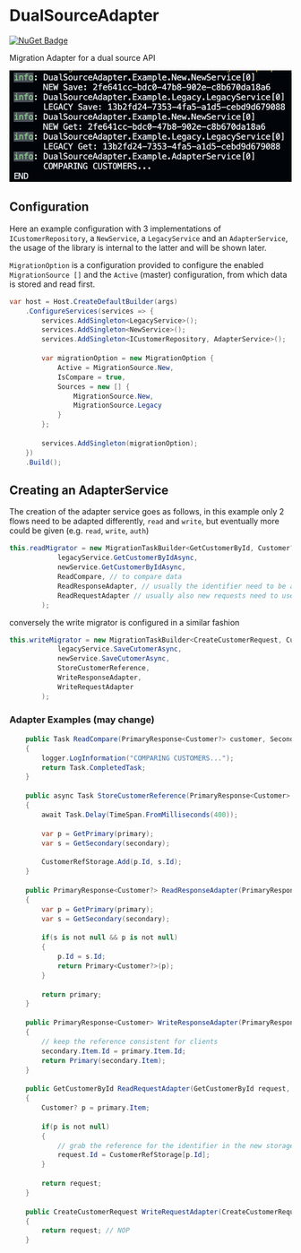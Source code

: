 # DualSourceAdapter 
[![NuGet Badge](https://buildstats.info/nuget/DualSourceAdapter)](https://www.nuget.org/packages/DualSourceAdapter)

Migration Adapter for a dual source API

![Alt text](image.png)

## Configuration

Here an example configuration with 3 implementations of `ICustomerRepository`,
a `NewService`, a `LegacyService` and an `AdapterService`, the usage of the library is internal to the latter and will be shown later.

`MigrationOption` is a configuration provided to configure the enabled `MigrationSource []` and the `Active` (master) configuration, from which data is stored and read first.

```csharp
var host = Host.CreateDefaultBuilder(args)
    .ConfigureServices(services => { 
        services.AddSingleton<LegacyService>();
        services.AddSingleton<NewService>();
        services.AddSingleton<ICustomerRepository, AdapterService>();

        var migrationOption = new MigrationOption {
            Active = MigrationSource.New,
            IsCompare = true,
            Sources = new [] {
                MigrationSource.New,
                MigrationSource.Legacy
            }
        };

        services.AddSingleton(migrationOption);
    })
    .Build();

```

## Creating an AdapterService

The creation of the adapter service goes as follows,
in this example only 2 flows need to be adapted differently, `read` and `write`,
but eventually more could be given (e.g. `read`, `write`, `auth`)

```csharp
this.readMigrator = new MigrationTaskBuilder<GetCustomerById, Customer?>(
            legacyService.GetCustomerByIdAsync,
            newService.GetCustomerByIdAsync,
            ReadCompare, // to compare data
            ReadResponseAdapter, // usually the identifier need to be adapter to match the old data
            ReadRequestAdapter // usually also new requests need to use a Map to retrieve the corresponding identifier for new data, based on old identifier
        );
```

conversely the write migrator is configured in a similar fashion

```csharp
this.writeMigrator = new MigrationTaskBuilder<CreateCustomerRequest, Customer>(
            legacyService.SaveCutomerAsync,
            newService.SaveCutomerAsync,
            StoreCustomerReference,
            WriteResponseAdapter,
            WriteRequestAdapter
        );
```

### Adapter Examples (may change)

```csharp
    public Task ReadCompare(PrimaryResponse<Customer?> customer, SecondaryResponse<Customer?> customerNew)
    {
        logger.LogInformation("COMPARING CUSTOMERS...");
        return Task.CompletedTask;
    }

    public async Task StoreCustomerReference(PrimaryResponse<Customer> primary, SecondaryResponse<Customer> secondary)
    {
        await Task.Delay(TimeSpan.FromMilliseconds(400));

        var p = GetPrimary(primary);
        var s = GetSecondary(secondary);
    
        CustomerRefStorage.Add(p.Id, s.Id);
    }

    public PrimaryResponse<Customer?> ReadResponseAdapter(PrimaryResponse<Customer?> primary, SecondaryResponse<Customer?> secondary)
    {
        var p = GetPrimary(primary);
        var s = GetSecondary(secondary);

        if(s is not null && p is not null)
        {
            p.Id = s.Id;
            return Primary<Customer?>(p);
        }

        return primary;
    }

    public PrimaryResponse<Customer> WriteResponseAdapter(PrimaryResponse<Customer> primary, SecondaryResponse<Customer> secondary)
    {
        // keep the reference consistent for clients
        secondary.Item.Id = primary.Item.Id;
        return Primary(secondary.Item);
    }

    public GetCustomerById ReadRequestAdapter(GetCustomerById request, PrimaryResponse<Customer?> primary) 
    {
        Customer? p = primary.Item;
        
        if(p is not null)
        {
            // grab the reference for the identifier in the new storage, based on old
            request.Id = CustomerRefStorage[p.Id];
        }

        return request;
    }

    public CreateCustomerRequest WriteRequestAdapter(CreateCustomerRequest request, PrimaryResponse<Customer> _) 
    {
        return request; // NOP
    }
```
